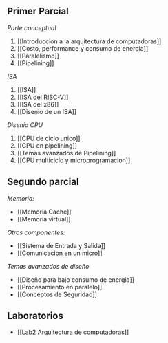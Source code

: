 ## Primer Parcial
*Parte conceptual*
1. [[Introduccion a la arquitectura de computadoras]]
2. [[Costo, performance y consumo de energia]]
3. [[Paralelismo]]
4. [[Pipelining]]

*ISA*
1. [[ISA]]
2. [[ISA del RISC-V]]
3. [[ISA del x86]]
4. [[Disenio de un ISA]]

*Disenio CPU*
1. [[CPU de ciclo unico]]
2. [[CPU en pipelining]]
3. [[Temas avanzados de Pipelining]]
4. [[CPU multiciclo y microprogramacion]]


## Segundo parcial
*Memoria:*
- [[Memoria Cache]]
- [[Memoria virtual]]

*Otros componentes:*
- [[Sistema de Entrada y Salida]]
- [[Comunicacion en un micro]]

*Temas avanzados de diseño*
- [[Diseño para bajo consumo de energia]]
- [[Procesamiento en paralelo]]
- [[Conceptos de Seguridad]]


## Laboratorios
- [[Lab2 Arquitectura de computadoras]]